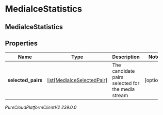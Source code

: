 # MediaIceStatistics

## MediaIceStatistics

## Properties

|Name | Type | Description | Notes|
|------------ | ------------- | ------------- | -------------|
| **selected_pairs** | [list[MediaIceSelectedPair]](MediaIceSelectedPair) | The candidate pairs selected for the media stream | [optional] |



_PureCloudPlatformClientV2 239.0.0_
